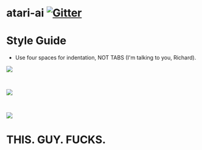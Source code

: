 # atari-ai [![Gitter](https://img.shields.io/:chat-on_gitter-ED2067.svg)](https://gitter.im/Stitchpunk/atari-ai "Join the discussion")

# Style Guide
- Use four spaces for indentation, NOT TABS (I'm talking to you, Richard).

<img src="https://cdn.meme.am/instances/500x/40336443.jpg"></img>

<br>

<img src="https://cdn.meme.am/instances/1200x/68630126.jpg"></img>

<br>

<img src="http://i.imgur.com/nPY6Pzh.gif"></img>
# THIS. GUY. FUCKS.
